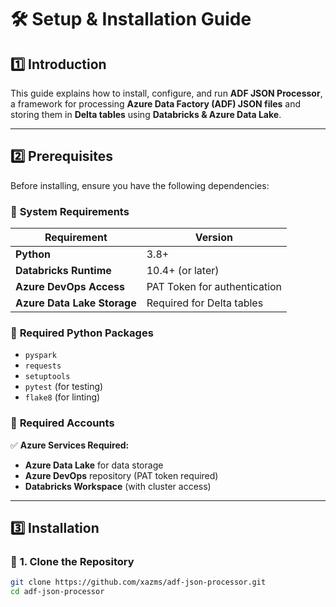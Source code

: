 # 🛠 **Setup & Installation Guide**

## 1️⃣ Introduction

This guide explains how to install, configure, and run **ADF JSON Processor**, a framework for processing **Azure Data Factory (ADF) JSON files** and storing them in **Delta tables** using **Databricks & Azure Data Lake**.

---

## 2️⃣ Prerequisites

Before installing, ensure you have the following dependencies:

### 🔹 **System Requirements**
| Requirement              | Version  |
|--------------------------|----------|
| **Python**               | 3.8+     |
| **Databricks Runtime**   | 10.4+ (or later) |
| **Azure DevOps Access**  | PAT Token for authentication |
| **Azure Data Lake Storage** | Required for Delta tables |

### 🔹 **Required Python Packages**
- `pyspark`
- `requests`
- `setuptools`
- `pytest` (for testing)
- `flake8` (for linting)

### 🔹 **Required Accounts**
✅ **Azure Services Required:**
- **Azure Data Lake** for data storage
- **Azure DevOps** repository (PAT token required)
- **Databricks Workspace** (with cluster access)

---

## 3️⃣ Installation

### 🔹 **1. Clone the Repository**
```bash
git clone https://github.com/xazms/adf-json-processor.git
cd adf-json-processor
